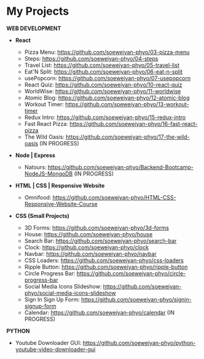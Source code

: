 <!--
**soeweiyan-phyo/soeweiyan-phyo** is a ✨ _special_ ✨ repository because its `README.md` (this file) appears on your GitHub profile.

Here are some ideas to get you started:

- 🔭 I’m currently working on ...
- 🌱 I’m currently learning ...
- 👯 I’m looking to collaborate on ...
- 🤔 I’m looking for help with ...
- 💬 Ask me about ...
- 📫 How to reach me: ...
- 😄 Pronouns: ...
- ⚡ Fun fact: ...
-->
# My Projects

**WEB DEVELOPMENT**
- **React**
  - Pizza Menu: https://github.com/soeweiyan-phyo/03-pizza-menu
  - Steps: https://github.com/soeweiyan-phyo/04-steps
  - Travel List: https://github.com/soeweiyan-phyo/05-travel-list
  - Eat'N Split: https://github.com/soeweiyan-phyo/06-eat-n-split
  - usePopcorn: https://github.com/soeweiyan-phyo/07-usepopcorn
  - React Quiz: https://github.com/soeweiyan-phyo/10-react-quiz
  - WorldWise: https://github.com/soeweiyan-phyo/11-worldwise
  - Atomic Blog: https://github.com/soeweiyan-phyo/12-atomic-blog
  - Workout Timer: https://github.com/soeweiyan-phyo/13-workout-timer
  - Redux Intro: https://github.com/soeweiyan-phyo/15-redux-intro
  - Fast React Pizza: https://github.com/soeweiyan-phyo/16-fast-react-pizza
  - The Wild Oasis: https://github.com/soeweiyan-phyo/17-the-wild-oasis (IN PROGRESS)

- **Node | Express**
  - Natours: https://github.com/soeweiyan-phyo/Backend-Bootcamp-NodeJS-MongoDB (IN PROGRESS)

- **HTML | CSS | Responsive Website**
  - Omnifood: https://github.com/soeweiyan-phyo/HTML-CSS-Responsive-Website-Course

- **CSS (Small Projects)**
  - 3D Forms: https://github.com/soeweiyan-phyo/3d-forms
  - House: https://github.com/soeweiyan-phyo/house
  - Search Bar: https://github.com/soeweiyan-phyo/search-bar
  - Clock: https://github.com/soeweiyan-phyo/clock
  - Navbar: https://github.com/soeweiyan-phyo/navbar
  - CSS Loaders: https://github.com/soeweiyan-phyo/css-loaders
  - Ripple Button: https://github.com/soeweiyan-phyo/ripple-button
  - Circle Progress Bar: https://github.com/soeweiyan-phyo/circle-progress-bar
  - Social Media Icons Slideshow: https://github.com/soeweiyan-phyo/social-media-icons-slideshow
  - Sign In Sign Up Form: https://github.com/soeweiyan-phyo/signin-signup-form
  - Calendar: https://github.com/soeweiyan-phyo/calendar (IN PROGRESS)

**PYTHON**
- Youtube Downloader GUI: https://github.com/soeweiyan-phyo/python-youtube-video-downloader-gui
